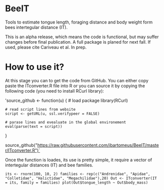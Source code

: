 BeeIT
=====

Tools to estimate tongue length, foraging distance and body weight form bees intertegular distance (IT).

This is an alpha release, which means the code is functional, but may suffer changes before final publication. A full package is planed for next fall. If used, please cite Cariveau et al. In prep.

How to use it?
==============
At this stage you can to get the code from GitHub. You can either copy paste the ITconverter.R file into R or you can source it by copying the following code (you need to install RCurl library):

'source_github <- function(u) {
    # load package
    library(RCurl)
    
    # read script lines from website
    script <- getURL(u, ssl.verifypeer = FALSE)
    
    # parase lines and evealuate in the global environement
    eval(parse(text = script))
}

source_github("https://raw.githubusercontent.com/ibartomeus/BeeIT/master/ITconverter.R")`

Once the function is loades, its use is pretty simple, it require a vector of intertegular distances (IT) and bee families.

`its <- rnorm(100, 10, 2)
families <- rep(c("Andrenidae", "Apidae", "Colletidae", "Halictidae", "Megachilidae"),20)
Out <- ITconverter(IT = its, family = families)
plot(Out$tongue_length ~ Out$body_mass)`
